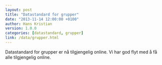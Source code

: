 ```yaml
---
layout: post
title: "Datastandard for grupper"
date: "2013-11-14 12:00:00 +0100"
author: Hans Kristian
version: 1.0.0
categories: [datastandard, grupper]
link: /data/grupper.html
---
```


Datastandard for grupper er nå tilgjengelig online. Vi har god flyt med å få
alle tilgjengelig online.

